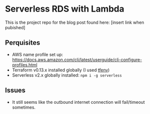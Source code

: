 # Serverless RDS with Lambda

This is the project repo for the blog post found here: [insert link when pubished]

## Perquisites

- AWS name profile set up: https://docs.aws.amazon.com/cli/latest/userguide/cli-configure-profiles.html
- Terraform v0.13.x installed globally (I used [tfenv](https://github.com/tfutils/tfenv))
- Serverless v2.x globally installed: `npm i -g serverless`

## Issues

- It still seems like the outbound internet connection will fail/timeout sometimes.
